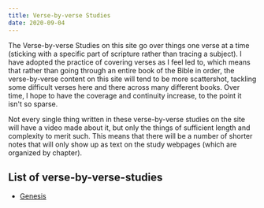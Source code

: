 ```yaml
---
title: Verse-by-verse Studies
date: 2020-09-04
---
```


<!--

The verse-by-verse studies on this site provide detailed interpretation, in the manner of an opinionated technical commentary. Their primary purpose is to establish the meaning of the text with a rigorous, step-by-step approach that leaves nothing out, sacrificing a degree of brevity for depth.

So what is the difference between the verse-by-verse studies and study notes on this site? The short version is that the verse-by-verse studies justify the interpretations presented, while the study notes simply assert them. The study notes also contain helpful notes for intermediate students of Greek/Hebrew (notes not so much focused on establishing meaning as saving time for such students), while the verse-by-verse studies often include an embedded original translation of the text (currently more for the Greek New Testament than the Hebrew Old Testament; my Greek is stronger than my Hebrew).
-->

The Verse-by-verse Studies on this site go over things one verse at a time (sticking with a specific part of scripture rather than tracing a subject). I have adopted the practice of covering verses as I feel led to, which means that rather than going through an entire book of the Bible in order, the verse-by-verse content on this site will tend to be more scattershot, tackling some difficult verses here and there across many different books. Over time, I hope to have the coverage and continuity increase, to the point it isn't so sparse.

Not every single thing written in these verse-by-verse studies on the site will have a video made about it, but only the things of sufficient length and complexity to merit such. This means that there will be a number of shorter notes that will only show up as text on the study webpages (which are organized by chapter).

## List of verse-by-verse-studies

<ul>
<li><a href="genesis">Genesis</a></li>
<!-- <li><a href="exodus">Exodus</a></li> -->
<!-- <li><a href="leviticus">Leviticus</a></li> -->
<!-- <li><a href="numbers">Numbers</a></li> -->
<!-- <li><a href="deuteronomy">Deuteronomy</a></li> -->
<!-- <li><a href="joshua">Joshua</a></li> -->
<!-- <li><a href="judges">Judges</a></li> -->
<!-- <li><a href="ruth">Ruth</a></li> -->
<!-- <li><a href="1-samuel">1 Samuel</a></li> -->
<!-- <li><a href="2-samuel">2 Samuel</a></li> -->
<!-- <li><a href="1-kings">1 Kings</a></li> -->
<!-- <li><a href="2-kings">2 Kings</a></li> -->
<!-- <li><a href="1-chronicles">1 Chronicles</a></li> -->
<!-- <li><a href="2-chronicles">2 Chronicles</a></li> -->
<!-- <li><a href="ezra">Ezra</a></li> -->
<!-- <li><a href="nehemiah">Nehemiah</a></li> -->
<!-- <li><a href="esther">Esther</a></li> -->
<!-- <li><a href="job">Job</a></li> -->
<!-- <li><a href="psalm">Psalm</a></li> -->
<!-- <li><a href="proverbs">Proverbs</a></li> -->
<!-- <li><a href="ecclesiastes">Ecclesiastes</a></li> -->
<!-- <li><a href="song-of-solomon">Song of Solomon</a></li> -->
<!-- <li><a href="isaiah">Isaiah</a></li> -->
<!-- <li><a href="jeremiah">Jeremiah</a></li> -->
<!-- <li><a href="lamentations">Lamentations</a></li> -->
<!-- <li><a href="ezekiel">Ezekiel</a></li> -->
<!-- <li><a href="daniel">Daniel</a></li> -->
<!-- <li><a href="hosea">Hosea</a></li> -->
<!-- <li><a href="joel">Joel</a></li> -->
<!-- <li><a href="amos">Amos</a></li> -->
<!-- <li><a href="obadiah">Obadiah</a></li> -->
<!-- <li><a href="jonah">Jonah</a></li> -->
<!-- <li><a href="micah">Micah</a></li> -->
<!-- <li><a href="nahum">Nahum</a></li> -->
<!-- <li><a href="habakkuk">Habakkuk</a></li> -->
<!-- <li><a href="zephaniah">Zephaniah</a></li> -->
<!-- <li><a href="haggai">Haggai</a></li> -->
<!-- <li><a href="zechariah">Zechariah</a></li> -->
<!-- <li><a href="malachi">Malachi</a></li> -->
<!-- <li><a href="matthew">Matthew</a></li> -->
<!-- <li><a href="mark">Mark</a></li> -->
<!-- <li><a href="luke">Luke</a></li> -->
<!-- <li><a href="john">John</a></li> -->
<!-- <li><a href="acts">Acts</a></li> -->
<!-- <li><a href="romans">Romans</a></li> -->
<!-- <li><a href="1-corinthians">1 Corinthians</a></li> -->
<!-- <li><a href="2-corinthians">2 Corinthians</a></li> -->
<!-- <li><a href="galatians">Galatians</a></li> -->
<!-- <li><a href="ephesians">Ephesians</a></li> -->
<!-- <li><a href="philippians">Philippians</a></li> -->
<!-- <li><a href="colossians">Colossians</a></li> -->
<!-- <li><a href="1-thessalonians">1 Thessalonians</a></li> -->
<!-- <li><a href="2-thessalonians">2 Thessalonians</a></li> -->
<!-- <li><a href="1-timothy">1 Timothy</a></li> -->
<!-- <li><a href="2-timothy">2 Timothy</a></li> -->
<!-- <li><a href="titus">Titus</a></li> -->
<!-- <li><a href="philemon">Philemon</a></li> -->
<!-- <li><a href="hebrews">Hebrews</a></li> -->
<!-- <li><a href="james">James</a></li> -->
<!-- <li><a href="1-peter">1 Peter</a></li> -->
<!-- <li><a href="2-peter">2 Peter</a></li> -->
<!-- <li><a href="1-john">1 John</a></li> -->
<!-- <li><a href="2-john">2 John</a></li> -->
<!-- <li><a href="3-john">3 John</a></li> -->
<!-- <li><a href="jude">Jude</a></li> -->
<!-- <li><a href="revelation">Revelation</a></li> -->
</ul>
